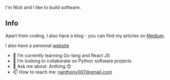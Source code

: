 I'm Nick and I like to build software.

## Info

Apart from coding, I also have a blog - you can find my articles on [Medium](https://medium.com/@nanthony007).

I also have a personal [website](https://nanthony007.github.io/)

- 🌱 I’m currently learning Go-lang and React JS
- 👯 I’m looking to collaborate on Python software projects
- 💬 Ask me about: Anthing 😊
- 📫 How to reach me: nanthony007@gmail.com

<!--
## GitHub Stats

<a href="https://github.com/nanthony007/nanthony007">
  <img align="center" src="https://github-readme-stats.vercel.app/api/top-langs/?username=nanthony007&title_color=ffffff&text_color=c9cacc&icon_color=2bbc8a&bg_color=1d1f21" />
  <img align="center" src="https://github-readme-stats.vercel.app/api?username=nanthony007&show_icons=true&line_height=27&count_private=true&title_color=ffffff&text_color=c9cacc&icon_color=2bbc8a&bg_color=1d1f21"/>
</a> 
-->
